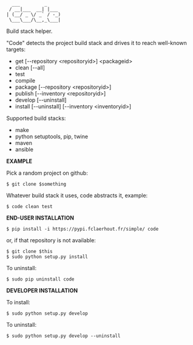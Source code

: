	  ___         _     
	 / __|___  __| |___ 
	| (__/ _ \/ _` / -_)
	 \___\___/\__,_\___|

Build stack helper.

"Code" detects the project build stack and drives it to reach well-known targets:
  * get [--repository \<repositoryid>] \<packageid>
  * clean [--all]
  * test
  * compile
  * package [--repository \<repositoryid>]
  * publish [--inventory \<repositoryid>]
  * develop [--uninstall]
  * install [--uninstall] [--inventory \<inventoryid>]

Supported build stacks:
  - make
  - python setuptools, pip, twine
  - maven
  - ansible


**EXAMPLE**

Pick a random project on github:

	$ git clone $something

Whatever build stack it uses, code abstracts it, example:

	$ code clean test


**END-USER INSTALLATION**

	$ pip install -i https://pypi.fclaerhout.fr/simple/ code

or, if that repository is not available:

	$ git clone $this
	$ sudo python setup.py install

To uninstall:

	$ sudo pip uninstall code


**DEVELOPER INSTALLATION**

To install:

	$ sudo python setup.py develop

To uninstall:

	$ sudo python setup.py develop --uninstall
